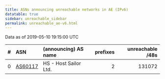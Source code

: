```yaml
---
title: ASNs announcing unreachable networks in AE (IPv6)
datatable: true
sidebar: unreachable_sidebar
permalink: unreachable_ae-v6.html
---
```


Data as of 2019-05-10 19:15:00 UTC


<div class="datatable-begin"></div>

|   # | ASN                                    | (announcing) AS name   |   prefixes |   unreachable /48s |
|----:|:---------------------------------------|:-----------------------|-----------:|-------------------:|
|   0 | [AS60117](unreachable_AS60117-v6.html) | HS - Host Sailor Ltd.  |          2 |             131072 |

<div class="datatable-end"></div>